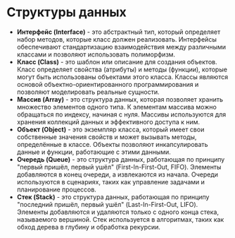 # Структуры данных

- **Интерфейс (Interface)** - это абстрактный тип, который определяет набор методов, которые класс должен реализовать. Интерфейсы обеспечивают стандартизацию взаимодействия между различными классами и позволяют использовать полиморфизм.
- **Класс (Class)** - это шаблон или описание для создания объектов. Класс определяет свойства (атрибуты) и методы (функции), которые могут быть использованы объектами этого класса. Классы являются основой объектно-ориентированного программирования и позволяют моделировать реальные сущности.
- **Массив (Array)** - это структура данных, которая позволяет хранить множество элементов одного типа. К элементам массива можно обращаться по индексу, начиная с нуля. Массивы используются для хранения коллекций данных и эффективного доступа к ним.
- **Объект (Object)** - это экземпляр класса, который имеет свои собственные значения свойств и может вызывать методы, определённые в классе. Объекты позволяют инкапсулировать данные и функции, работающие с этими данными.
- **Очередь (Queue)** - это структура данных, работающая по принципу "первый пришёл, первый ушёл" (First-In-First-Out, FIFO). Элементы добавляются в конец очереди, а извлекаются из начала. Очереди используются в сценариях, таких как управление задачами и планирование процессов.
- **Стек (Stack)** - это структура данных, работающая по принципу "последний пришёл, первый ушёл" (Last-In-First-Out, LIFO). Элементы добавляются и удаляются только с одного конца стека, называемого вершиной. Стек используется в алгоритмах, таких как обход дерева в глубину и обработка рекурсии.

